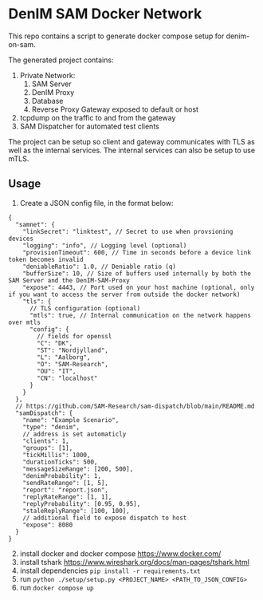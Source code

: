 # DenIM SAM Docker Network

This repo contains a script to generate docker compose setup for denim-on-sam.

The generated project contains:

1. Private Network:
   1. SAM Server
   2. DenIM Proxy
   3. Database
   4. Reverse Proxy Gateway exposed to default or host
2. tcpdump on the traffic to and from the gateway
3. SAM Dispatcher for automated test clients

The project can be setup so client and gateway communicates with TLS as well as the internal services.
The internal services can also be setup to use mTLS.

## Usage

1. Create a JSON config file, in the format below:

```jsonc
{
  "samnet": {
    "linkSecret": "linktest", // Secret to use when provsioning devices
    "logging": "info", // Logging level (optional)
    "provisionTimeout": 600, // Time in seconds before a device link token becomes invalid
    "deniableRatio": 1.0, // Deniable ratio (q)
    "bufferSize": 10, // Size of buffers used internally by both the SAM Server and the DenIM-SAM-Proxy
    "expose": 4443, // Port used on your host machine (optional, only if you want to access the server from outside the docker network)
    "tls": {
      // TLS configuration (optional)
      "mtls": true, // Internal communication on the network happens over mtls
      "config": {
        // fields for openssl
        "C": "DK",
        "ST": "Nordjylland",
        "L": "Aalborg",
        "O": "SAM-Research",
        "OU": "IT",
        "CN": "localhost"
      }
    }
  },
  // https://github.com/SAM-Research/sam-dispatch/blob/main/README.md
  "samDispatch": {
    "name": "Example Scenario",
    "type": "denim",
    // address is set automaticly
    "clients": 1,
    "groups": [1],
    "tickMillis": 1000,
    "durationTicks": 500,
    "messageSizeRange": [200, 500],
    "denimProbability": 1,
    "sendRateRange": [1, 5],
    "report": "report.json",
    "replyRateRange": [1, 1],
    "replyProbability": [0.95, 0.95],
    "staleReplyRange": [100, 100],
    // additional field to expose dispatch to host
    "expose": 8080
  }
}
```

2. install docker and docker compose https://www.docker.com/
3. install tshark https://www.wireshark.org/docs/man-pages/tshark.html
4. install dependencies `pip install -r requirements.txt`
5. run `python ./setup/setup.py <PROJECT_NAME> <PATH_TO_JSON_CONFIG>`
6. run `docker compose up`
